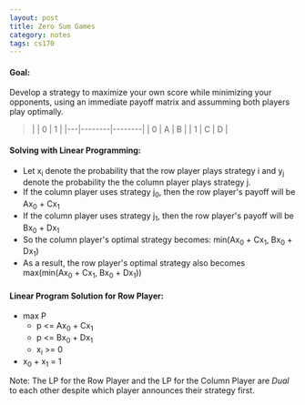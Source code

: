 ```yaml
---
layout: post
title: Zero Sum Games
category: notes
tags: cs170
---
```


#### Goal:

Develop a strategy to maximize your own score while minimizing your opponents, using an immediate payoff matrix and assumming both players play optimally.

>|   | 0      | 1      |
|---|--------|--------|
| 0 | A      | B      |
| 1 | C      | D      |

#### Solving with Linear Programming:

- Let x<sub>i</sub> denote the probability that the row player plays strategy i and y<sub>j</sub> denote the probability the the column player plays strategy j.
- If the column player uses strategy j<sub>0</sub>, then the row player's payoff will be Ax<sub>0</sub> + Cx<sub>1</sub>
- If the column player uses strategy j<sub>1</sub>, then the row player's payoff will be Bx<sub>0</sub> + Dx<sub>1</sub>
- So the column player's optimal strategy becomes: min(Ax<sub>0</sub> + Cx<sub>1</sub>, Bx<sub>0</sub> + Dx<sub>1</sub>)
- As a result, the row player's optimal strategy also becomes max(min(Ax<sub>0</sub> + Cx<sub>1</sub>, Bx<sub>0</sub> + Dx<sub>1</sub>))

#### Linear Program Solution for Row Player:

* max P
  * p <= Ax<sub>0</sub> + Cx<sub>1</sub>
  * p <= Bx<sub>0</sub> + Dx<sub>1</sub>
  * x<sub>i</sub> >= 0
* x<sub>0</sub> + x<sub>1</sub> = 1

Note: The LP for the Row Player and the LP for the Column Player are *Dual* to each other despite which player announces their strategy first.
